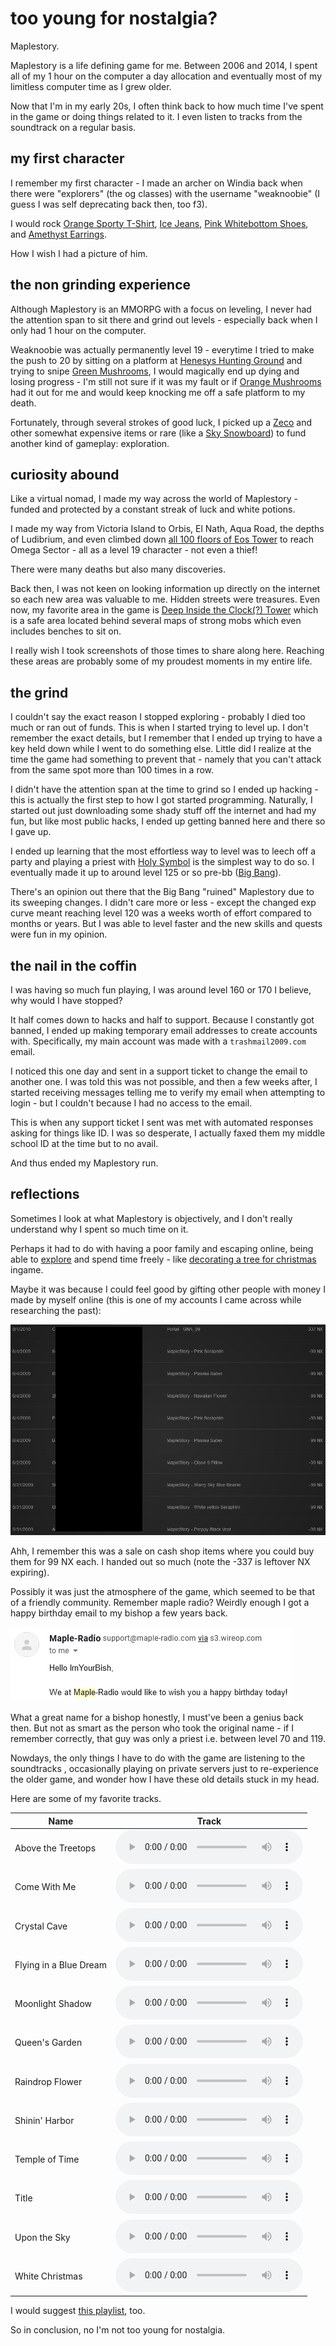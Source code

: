 # too young for nostalgia?

Maplestory.

Maplestory is a life defining game for me. Between 2006 and 2014, I spent all of
my 1 hour on the computer a day allocation and eventually most of my limitless
computer time as I grew older.

Now that I'm in my early 20s, I often think back to how much time I've spent in
the game or doing things related to it. I even listen to tracks from the soundtrack
on a regular basis.

## my first character

I remember my first character - I made an archer on Windia back when there were
"explorers" (the og classes) with the username "weaknoobie" (I guess I was self
deprecating back then, too f3).

I would rock [Orange Sporty T-Shirt](https://global.hidden-street.net/eq/top/orange-sporty-t-shirt-m),
[Ice Jeans](https://global.hidden-street.net/eq/bottom/ice-jeans),
[Pink Whitebottom Shoes](https://global.hidden-street.net/eq/shoes/pink-whitebottom-boots),
and [Amethyst Earrings](https://global.hidden-street.net/eq/earring/amethyst-earrings).

How I wish I had a picture of him.

## the non grinding experience

Although Maplestory is an MMORPG with a focus on leveling, I never had the attention
span to sit there and grind out levels - especially back when I only had 1 hour
on the computer.

Weaknoobie was actually permanently level 19 - everytime I tried to make the push
to 20 by sitting on a platform at [Henesys Hunting Ground](https://global.hidden-street.net/map/mini-map/victoria-road-henesys-hunting-ground-i)
and trying to snipe [Green Mushrooms](https://global.hidden-street.net/search/Green%20Mushroom),
I would magically end up dying and losing progress - I'm still not sure if it was
my fault or if [Orange Mushrooms](https://global.hidden-street.net/search/orange%20mushroom)
had it out for me and would keep knocking me off a safe platform to my death.

Fortunately, through several strokes of good luck, I picked up a [Zeco](https://global.hidden-street.net/eq/spear/zeco)
and other somewhat expensive items or rare (like a [Sky Snowboard](https://global.hidden-street.net/eq/polearm/sky-snowboard))
to fund another kind of gameplay: exploration.

## curiosity abound

Like a virtual nomad, I made my way across the world of Maplestory - funded and
protected by a constant streak of luck and white potions.

I made my way from Victoria Island to Orbis, El Nath, Aqua Road, the depths of
Ludibrium, and even climbed down [all 100 floors of Eos Tower](https://global.hidden-street.net/map/mini-map/ludibrium-eos-tower-100th-floor)
to reach Omega Sector - all as a level 19 character - not even a thief!

There were many deaths but also many discoveries.

Back then, I was not keen on looking information up directly on the internet so each
new area was valuable to me. Hidden streets were treasures. Even now, my favorite
area in the game is [Deep Inside the Clock(?) Tower](https://global.hidden-street.net/map/mini-map/ludibrium-deep-inside-of-watch-tower)
which is a safe area located behind several maps of strong mobs which even includes
benches to sit on.

I really wish I took screenshots of those times to share along here. Reaching these
areas are probably some of my proudest moments in my entire life.

## the grind

I couldn't say the exact reason I stopped exploring - probably I died too much or
ran out of funds. This is when I started trying to level up. I don't remember the
exact details, but I remember that I ended up trying to have a key held down while
I went to do something else. Little did I realize at the time the game had something
to prevent that - namely that you can't attack from the same spot more than 100 times
in a row.

I didn't have the attention span at the time to grind so I ended up hacking - this
is actually the first step to how I got started programming. Naturally, I started
out just downloading some shady stuff off the internet and had my fun, but like most
public hacks, I ended up getting banned here and there so I gave up.

I ended up learning that the most effortless way to level was to leech off a party
and playing a priest with [Holy Symbol](https://global.hidden-street.net/search/holy%20symbol)
is the simplest way to do so. I eventually made it up to around level 125 or so pre-bb
([Big Bang](https://maplestory.fandom.com/wiki/MapleStory:_Big_Bang)).

There's an opinion out there that the Big Bang "ruined" Maplestory due to its sweeping
changes. I didn't care more or less - except the changed exp curve meant reaching
level 120 was a weeks worth of effort compared to months or years. But I was able
to level faster and the new skills and quests were fun in my opinion.

## the nail in the coffin

I was having so much fun playing, I was around level 160 or 170 I believe, why would
I have stopped?

It half comes down to hacks and half to support. Because I constantly got banned,
I ended up making temporary email addresses to create accounts with. Specifically,
my main account was made with a `trashmail2009.com` email.

I noticed this one day and sent in a support ticket to change the email to another
one. I was told this was not possible, and then a few weeks after, I started receiving
messages telling me to verify my email when attempting to login - but I couldn't
because I had no access to the email.

This is when any support ticket I sent was met with automated responses asking for
things like ID. I was so desperate, I actually faxed them my middle school ID at
the time but to no avail.

And thus ended my Maplestory run.

## reflections

Sometimes I look at what Maplestory is objectively, and I don't really understand
why I spent so much time on it.

Perhaps it had to do with having a poor family and escaping online, being able to
[explore](#curiosity-abound) and spend time freely - like [decorating a tree for
christmas](http://wayback.hidden-street.net/maps/hshillofchristmas.php) ingame.

Maybe it was because I could feel good by gifting other people with money I made
by myself online (this is one of my accounts I came across while researching the
past):

![nx-purchase-history](/blobs/18/ms.png)

Ahh, I remember this was a sale on cash shop items where you could buy them for
99 NX each. I handed out so much (note the -337 is leftover NX expiring).

Possibly it was just the atmosphere of the game, which seemed to be that of a friendly
community. Remember maple radio? Weirdly enough I got a happy birthday email to
my bishop a few years back.

![maple-radio](/blobs/18/maple-radio.png)

What a great name for a bishop honestly, I must've been a genius back then. But
not as smart as the person who took the original name - if I remember correctly,
that guy was only a priest i.e. between level 70 and 119.

Nowdays, the only things I have to do with the game are listening to the soundtracks
, occasionally playing on private servers just to re-experience the older game,
and wonder how I have these old details stuck in my head.

Here are some of my favorite tracks.

<!--markdownlint-disable line-length -->
| Name                   | Track                                                                                     |
| ---------------------- | ----------------------------------------------------------------------------------------- |
| Above the Treetops     | <audio controls><source src="/blobs/18/AboveTheTreetops.mp3" type="audio/mpeg"></audio>   |
| Come With Me           | <audio controls><source src="/blobs/18/ComeWithMe.mp3" type="audio/mpeg"></audio>         |
| Crystal Cave           | <audio controls><source src="/blobs/18/CrystalCave.mp3" type="audio/mpeg"></audio>        |
| Flying in a Blue Dream | <audio controls><source src="/blobs/18/FlyingInABlueDream.mp3" type="audio/mpeg"></audio> |
| Moonlight Shadow       | <audio controls><source src="/blobs/18/MoonlightShadow.mp3" type="audio/mpeg"></audio>    |
| Queen's Garden         | <audio controls><source src="/blobs/18/QueensGarden.mp3" type="audio/mpeg"></audio>       |
| Raindrop Flower        | <audio controls><source src="/blobs/18/RaindropFlower.mp3" type="audio/mpeg"></audio>     |
| Shinin' Harbor         | <audio controls><source src="/blobs/18/Shinin'Harbor.mp3" type="audio/mpeg"></audio>      |
| Temple of Time         | <audio controls><source src="/blobs/18/TimeTemple.mp3" type="audio/mpeg"></audio>         |
| Title                  | <audio controls><source src="/blobs/18/Title.mp3" type="audio/mpeg"></audio>              |
| Upon the Sky           | <audio controls><source src="/blobs/18/UponTheSky.mp3" type="audio/mpeg"></audio>         |
| White Christmas        | <audio controls><source src="/blobs/18/WhiteChristmas.mp3" type="audio/mpeg"></audio>     |
<!--markdownlint-enable line-length -->

I would suggest [this playlist](https://www.youtube.com/playlist?list=PLARr36qkoiWa2hl6cXnBxNzU_xxLcQXs0),
too.

So in conclusion, no I'm not too young for nostalgia.
